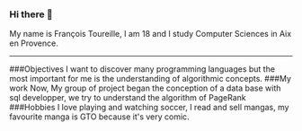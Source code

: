 ### Hi there 👋
My name is François Toureille, I am 18 and I study Computer Sciences in Aix en Provence.
_________________
###Objectives
I want to discover many programming languages but the most important for me is the understanding of algorithmic concepts.
###My work
Now, My group of project began the conception of a data base with sql developper, we try to understand the algorithm of PageRank
###Hobbies
I love playing and watching soccer, I read and sell mangas, my favourite manga is GTO because it's very comic.
<!--
**FrancoisToureille/FrancoisToureille** is a ✨ _special_ ✨ repository because its `README.md` (this file) appears on your GitHub profile.

Here are some ideas to get you started:

- 🔭 I’m currently working on ...
- 🌱 I’m currently learning ...
- 👯 I’m looking to collaborate on ...
- 🤔 I’m looking for help with ...
- 💬 Ask me about ...
- 📫 How to reach me: ...
- 😄 Pronouns: ...
- ⚡ Fun fact: ...
-->
